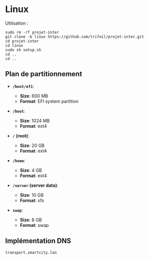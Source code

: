 # Linux

Utilisation : 

```
sudo rm -rf projet-inter
git clone -b linux https://github.com/trifoil/projet-inter.git
cd projet-inter
cd linux
sudo sh setup.sh
cd .. 
cd ..
```

## Plan de partitionnement 

- **`/boot/efi`**:
  - **Size**: 600 MB
  - **Format**: EFI system partition

- **`/boot`**:
  - **Size**: 1024 MB
  - **Format**: ext4

- **`/` (root)**:
  - **Size**: 20 GB
  - **Format**: ext4

- **`/home`**:
  - **Size**: 4 GB
  - **Format**: ext4

- **`/server` (server data)**:
  - **Size**: 10 GB
  - **Format**: xfs

- **`swap`**:
  - **Size**: 8 GB
  - **Format**: swap

## Implémentation DNS 

```transport.smartcity.lan```

